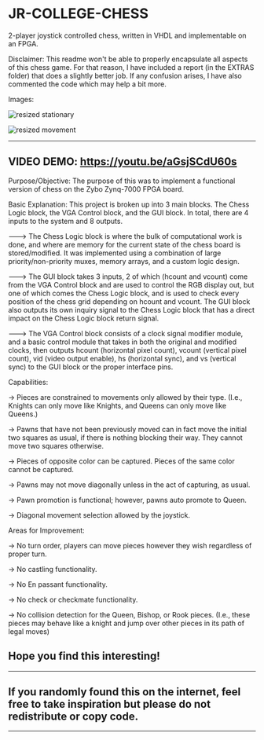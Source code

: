 # JR-COLLEGE-CHESS
2-player joystick controlled chess, written in VHDL and implementable on an FPGA.

Disclaimer:
This readme won't be able to properly encapsulate all aspects of this chess game. For that reason, I have included a report (in the EXTRAS folder) that does a slightly
better job. If any confusion arises, I have also commented the code which may help a bit more.

Images: 

![resized stationary](https://github.com/JuniorBrice/JR-COLLEGE-CHESS/assets/79341423/b4e74fdf-d86c-4e5e-aa4d-e434e0bfd549)

![resized movement](https://github.com/JuniorBrice/JR-COLLEGE-CHESS/assets/79341423/efbc2610-4653-4ecb-a2ef-bd866dbd02c0)

----------------------------------------
VIDEO DEMO: https://youtu.be/aGsjSCdU60s
----------------------------------------

Purpose/Objective:
The purpose of this was to implement a functional version of chess on the Zybo Zynq-7000 FPGA board.

Basic Explanation:
This project is broken up into 3 main blocks. The Chess Logic block, the VGA Control block, and the GUI block. In total, there are 4 inputs to the system and 8 outputs.

---> The Chess Logic block is where the bulk of computational work is done, and where are memory for the current state of the chess board is stored/modified. It was implemented
using a combination of large priority/non-priority muxes, memory arrays, and a custom logic design. 

---> The GUI block takes 3 inputs, 2 of which (hcount and vcount) come from the VGA Control block and are used to control the RGB display out, but one of which comes the Chess Logic block, and is 
used to check every position of the chess grid depending on hcount and vcount. The GUI block also outputs its own inquiry signal to the Chess Logic block that has a direct impact on the Chess
Logic block return signal.

---> The VGA Control block consists of a clock signal modifier module, and a basic control module that takes in both the original and modified clocks, then outputs hcount (horizontal pixel count),
vcount (vertical pixel count), vid (video output enable), hs (horizontal sync), and vs (vertical sync) to the GUI block or the proper interface pins.

Capabilities:

-> Pieces are constrained to movements only allowed by their type. (I.e., Knights can only move like Knights, and Queens can only move like Queens.)

-> Pawns that have not been previously moved can in fact move the initial two squares as usual, if there is nothing blocking their way. They cannot move two squares otherwise.

-> Pieces of opposite color can be captured. Pieces of the same color cannot be captured.

-> Pawns may not move diagonally unless in the act of capturing, as usual.

-> Pawn promotion is functional; however, pawns auto promote to Queen.

-> Diagonal movement selection allowed by the joystick.

Areas for Improvement:

-> No turn order, players can move pieces however they wish regardless of proper turn.

-> No castling functionality.

-> No En passant functionality.

-> No check or checkmate functionality.

-> No collision detection for the Queen, Bishop, or Rook pieces. (I.e., these pieces may behave like a knight and jump over other pieces in its path of legal moves)

Hope you find this interesting!
------------------------------------------------------------------------------------------------------------------------
------------------------------------------------------------------------------------------------------------------------
If you randomly found this on the internet, feel free to take inspiration but please do not redistribute or copy code.  
------------------------------------------------------------------------------------------------------------------------
------------------------------------------------------------------------------------------------------------------------

